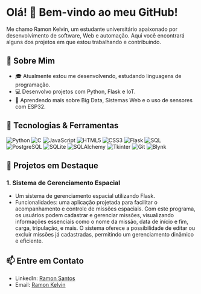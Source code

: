 # Olá! 👋 Bem-vindo ao meu GitHub!

Me chamo Ramon Kelvin, um estudante universitário apaixonado por desenvolvimento de software, Web e automação. Aqui você encontrará alguns dos projetos em que estou trabalhando e contribuindo.

## 🚀 Sobre Mim

- 🎓 Atualmente estou me desenvolvendo, estudando linguagens de programação.
- 💻 Desenvolvo projetos com Python, Flask e IoT.
- 🌱 Aprendendo mais sobre Big Data, Sistemas Web e o uso de sensores com ESP32.

## 🔧 Tecnologias & Ferramentas

![Python](https://img.shields.io/badge/-Python-3776AB?style=for-the-badge&logo=python&logoColor=white)
![C](https://img.shields.io/badge/-C-A8B9CC?style=for-the-badge&logo=c&logoColor=white)
![JavaScript](https://img.shields.io/badge/-JavaScript-F7DF1E?style=for-the-badge&logo=javascript&logoColor=black)
![HTML5](https://img.shields.io/badge/-HTML5-E34F26?style=for-the-badge&logo=html5&logoColor=white)
![CSS3](https://img.shields.io/badge/-CSS3-1572B6?style=for-the-badge&logo=css3&logoColor=white)
![Flask](https://img.shields.io/badge/-Flask-000000?style=for-the-badge&logo=flask&logoColor=white)
![SQL](https://img.shields.io/badge/-SQL-4479A1?style=for-the-badge&logo=sql&logoColor=white)
![PostgreSQL](https://img.shields.io/badge/-PostgreSQL-336791?style=for-the-badge&logo=postgresql&logoColor=white)
![SQLite](https://img.shields.io/badge/-SQLite-003B57?style=for-the-badge&logo=sqlite&logoColor=white)
![SQLAlchemy](https://img.shields.io/badge/-SQLAlchemy-000000?style=for-the-badge&logo=sqlalchemy&logoColor=white)
![Tkinter](https://img.shields.io/badge/-Tkinter-FF6F00?style=for-the-badge&logo=python&logoColor=white)
![Git](https://img.shields.io/badge/-Git-F05032?style=for-the-badge&logo=git&logoColor=white)
![Blynk](https://img.shields.io/badge/-Blynk-1FC4D7?style=for-the-badge&logoColor=white)


## 🌟 Projetos em Destaque

### 1. **Sistema de Gerenciamento Espacial**
   - Um sistema de gerenciamento espacial utilizando Flask.
   - Funcionalidades: uma aplicação projetada para facilitar o acompanhamento e controle de missões espaciais.
     Com este programa, os usuários podem cadastrar e gerenciar missões, visualizando informações essenciais como o nome da missão, data de início e fim, carga, tripulação, e mais.
     O sistema oferece a possibilidade de editar ou excluir missões já cadastradas, permitindo um gerenciamento dinâmico e eficiente.


## 📫 Entre em Contato

- LinkedIn: [Ramon Santos](https://www.linkedin.com/public-profile/settings?trk=d_flagship3_profile_self_view_public_profile)
- Email: [Ramon Kelvin](ramon.kelvin04@gmail.com)
